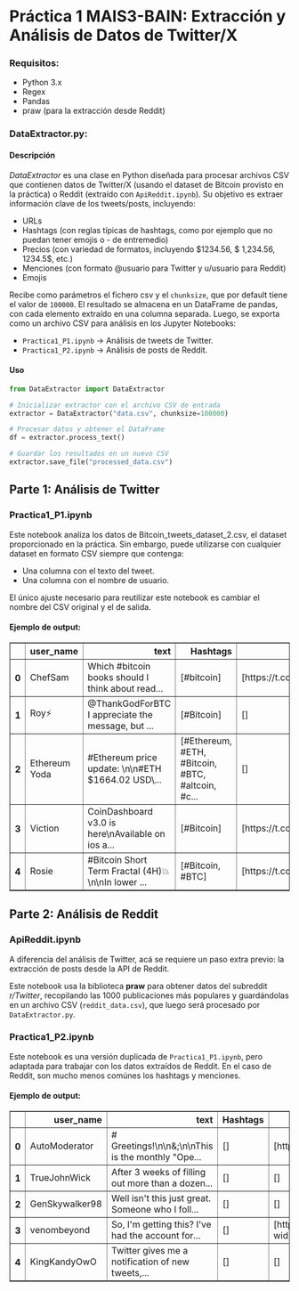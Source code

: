# Práctica 1 MAIS3-BAIN: Extracción y Análisis de Datos de Twitter/X

### Requisitos:
- Python 3.x
- Regex
- Pandas
- praw (para la extracción desde Reddit)

### DataExtractor.py:

#### Descripción
*DataExtractor* es una clase en Python diseñada para procesar archivos CSV que contienen datos de Twitter/X (usando el dataset de Bitcoin provisto en la práctica) o Reddit (extraído con `ApiReddit.ipynb`). Su objetivo es extraer información clave de los tweets/posts, incluyendo:
- URLs
- Hashtags (con reglas típicas de hashtags, como por ejemplo que no puedan tener emojis o - de entremedio)
- Precios (con variedad de formatos, incluyendo $1234.56, $ 1,234.56, 1234.5$, etc.)
- Menciones (con formato @usuario para Twitter y u/usuario para Reddit)
- Emojis

Recibe como parámetros el fichero csv y el `chunksize`, que por default tiene el valor de `100000`.
El resultado se almacena en un DataFrame de pandas, con cada elemento extraído en una columna separada. Luego, se exporta como un archivo CSV para análisis en los Jupyter Notebooks:

- `Practica1_P1.ipynb` → Análisis de tweets de Twitter.
- `Practica1_P2.ipynb` → Análisis de posts de Reddit.

#### Uso
```python
from DataExtractor import DataExtractor

# Inicializar extractor con el archivo CSV de entrada
extractor = DataExtractor("data.csv", chunksize=100000)

# Procesar datos y obtener el DataFrame
df = extractor.process_text()

# Guardar los resultados en un nuevo CSV
extractor.save_file("processed_data.csv")
```

## Parte 1: Análisis de Twitter
### Practica1_P1.ipynb
Este notebook analiza los datos de Bitcoin_tweets_dataset_2.csv, el dataset proporcionado en la práctica. Sin embargo, puede utilizarse con cualquier dataset en formato CSV siempre que contenga:

- Una columna con el texto del tweet.
- Una columna con el nombre de usuario.

El único ajuste necesario para reutilizar este notebook es cambiar el nombre del CSV original y el de salida.

#### Ejemplo de output:
<div>
<table border="1" class="dataframe">
  <thead>
    <tr style="text-align: right;">
      <th></th>
      <th>user_name</th>
      <th>text</th>
      <th>Hashtags</th>
      <th>URLs</th>
      <th>Prices</th>
      <th>Emoticons</th>
      <th>Mentions</th>
    </tr>
  </thead>
  <tbody>
    <tr>
      <th>0</th>
      <td>ChefSam</td>
      <td>Which #bitcoin books should I think about read...</td>
      <td>[#bitcoin]</td>
      <td>[https://t.co/32gas26rKB]</td>
      <td>[]</td>
      <td>[]</td>
      <td>[]</td>
    </tr>
    <tr>
      <th>1</th>
      <td>Roy⚡️</td>
      <td>@ThankGodForBTC I appreciate the message, but ...</td>
      <td>[#Bitcoin]</td>
      <td>[]</td>
      <td>[]</td>
      <td>[]</td>
      <td>[@ThankGodForBTC]</td>
    </tr>
    <tr>
      <th>2</th>
      <td>Ethereum Yoda</td>
      <td>#Ethereum price update: \n\n#ETH $1664.02 USD\...</td>
      <td>[#Ethereum, #ETH, #Bitcoin, #BTC, #altcoin, #c...</td>
      <td>[]</td>
      <td>[1664.02]</td>
      <td>[]</td>
      <td>[]</td>
    </tr>
    <tr>
      <th>3</th>
      <td>Viction</td>
      <td>CoinDashboard v3.0 is here\nAvailable on ios a...</td>
      <td>[#Bitcoin]</td>
      <td>[https://t.co/tMCQllv9rj]</td>
      <td>[]</td>
      <td>[]</td>
      <td>[]</td>
    </tr>
    <tr>
      <th>4</th>
      <td>Rosie</td>
      <td>#Bitcoin Short Term Fractal (4H)💥\n\nIn lower ...</td>
      <td>[#Bitcoin, #BTC]</td>
      <td>[https://t.co/2MG9yL7SDa]</td>
      <td>[]</td>
      <td>[💥, 🫡]</td>
      <td>[]</td>
    </tr>
  </tbody>
</table>
</div>

## Parte 2: Análisis de Reddit
### ApiReddit.ipynb
A diferencia del análisis de Twitter, acá se requiere un paso extra previo: la extracción de posts desde la API de Reddit.

Este notebook usa la biblioteca **praw** para obtener datos del subreddit *r/Twitter*, recopilando las 1000 publicaciones más populares y guardándolas en un archivo CSV (`reddit_data.csv`), que luego será procesado por `DataExtractor.py`.

### Practica1_P2.ipynb
Este notebook es una versión duplicada de `Practica1_P1.ipynb`, pero adaptada para trabajar con los datos extraídos de Reddit. En el caso de Reddit, son mucho menos comúnes los hashtags y menciones.

#### Ejemplo de output:
<div>
<table border="1" class="dataframe">
  <thead>
    <tr style="text-align: right;">
      <th></th>
      <th>user_name</th>
      <th>text</th>
      <th>Hashtags</th>
      <th>URLs</th>
      <th>Prices</th>
      <th>Emoticons</th>
      <th>Mentions</th>
    </tr>
  </thead>
  <tbody>
    <tr>
      <th>0</th>
      <td>AutoModerator</td>
      <td># Greetings!\n\n&amp;;\n\nThis is the monthly "Ope...</td>
      <td>[]</td>
      <td>[https://www.reddit.com/r/Twitter/wiki/suspend...</td>
      <td>[]</td>
      <td>[]</td>
      <td>[]</td>
    </tr>
    <tr>
      <th>1</th>
      <td>TrueJohnWick</td>
      <td>After 3 weeks of filling out more than a dozen...</td>
      <td>[]</td>
      <td>[]</td>
      <td>[]</td>
      <td>[]</td>
      <td>[]</td>
    </tr>
    <tr>
      <th>2</th>
      <td>GenSkywalker98</td>
      <td>Well isn't this just great. Someone who I foll...</td>
      <td>[]</td>
      <td>[]</td>
      <td>[]</td>
      <td>[]</td>
      <td>[]</td>
    </tr>
    <tr>
      <th>3</th>
      <td>venombeyond</td>
      <td>So, I'm getting this? I've had the account for...</td>
      <td>[]</td>
      <td>[https://preview.redd.it/deckrh5tzeme1.png?wid...</td>
      <td>[]</td>
      <td>[]</td>
      <td>[]</td>
    </tr>
    <tr>
      <th>4</th>
      <td>KingKandyOwO</td>
      <td>Twitter gives me a notification of new tweets,...</td>
      <td>[]</td>
      <td>[]</td>
      <td>[]</td>
      <td>[]</td>
      <td>[]</td>
    </tr>
  </tbody>
</table>
</div>
